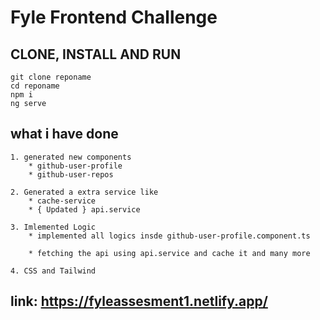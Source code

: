 # Fyle Frontend Challenge

## CLONE, INSTALL AND RUN
    git clone reponame
    cd reponame
    npm i
    ng serve

## what i have done

    1. generated new components 
        * github-user-profile
        * github-user-repos
    
    2. Generated a extra service like
        * cache-service
        * { Updated } api.service

    3. Imlemented Logic 
        * implemented all logics insde github-user-profile.component.ts

        * fetching the api using api.service and cache it and many more

    4. CSS and Tailwind


## link: https://fyleassesment1.netlify.app/